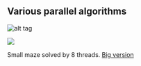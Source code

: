 ## Various parallel algorithms

![alt tag](http://a.pomf.se/svlkou.png)

![](http://a.pomf.se/hjqopf.gif)

Small maze solved by 8 threads.
[Big version](http://a.pomf.se/qiigqv.png)

